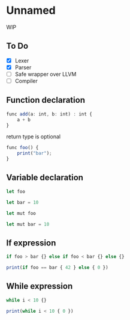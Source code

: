 # Unnamed

WIP

## To Do

- [x] Lexer
- [x] Parser
- [ ] Safe wrapper over LLVM
- [ ] Compiler 

## Function declaration
```ts
func add(a: int, b: int) : int {
    a + b
}
```
return type is optional
```ts
func foo() {
    print("bar");
}
```

## Variable declaration
```ts
let foo
```
```ts
let bar = 10
```
```ts
let mut foo
```
```ts
let mut bar = 10
```

## If expression
```ts
if foo > bar {} else if foo < bar {} else {}
```

```ts
print(if foo == bar { 42 } else { 0 })
```

## While expression

```ts
while i < 10 {}
```

```ts
print(while i < 10 { 0 })
```